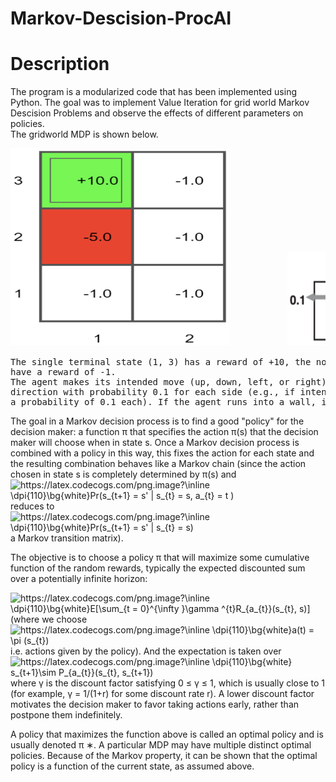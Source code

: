 # Markov-Descision-ProcAI
# Description
<div>
The program is a modularized code that has been implemented using Python. The goal was to implement Value Iteration for grid world Markov Descision Problems and observe the effects of different parameters on policies.
<div>  
The gridworld MDP is shown below. 
</div>
  
<div>
  
<pre>
<img src="MDP/mdp.png" height="315" width="350">           <img src="MDP/movement.png" height="150" width="170"> 

The single terminal state (1, 3) has a reward of +10, the non-terminal (1, 2) has reward -5, and all other states 
have a reward of -1. 
The agent makes its intended move (up, down, left, or right) with a probability 0.8, and moves in a perpendicular 
direction with probability 0.1 for each side (e.g., if intending to go right, the agent can move up or down with 
a probability of 0.1 each). If the agent runs into a wall, it stays in the same place.
</pre>
<div>
The goal in a Markov decision process is to find a good "policy" for the decision maker: a function π that specifies the action π(s) that the decision maker will choose when in state s. Once a Markov decision process is combined with a policy in this way, this fixes the action for each state and the resulting combination behaves like a Markov chain (since the action chosen in state s is completely determined by π(s) and <img src="https://latex.codecogs.com/png.image?\inline&space;\dpi{110}\bg{white}Pr(s_{t&plus;1}&space;=&space;s'&space;|&space;s_{t}&space;=&space;s,&space;a_{t}&space;=&space;t&space;)&space;" title="https://latex.codecogs.com/png.image?\inline \dpi{110}\bg{white}Pr(s_{t+1} = s' | s_{t} = s, a_{t} = t ) " /> reduces to <img src="https://latex.codecogs.com/png.image?\inline&space;\dpi{110}\bg{white}Pr(s_{t&plus;1}&space;=&space;s'&space;|&space;s_{t}&space;=&space;s)&space;" title="https://latex.codecogs.com/png.image?\inline \dpi{110}\bg{white}Pr(s_{t+1} = s' | s_{t} = s) " /> a Markov transition matrix).

The objective is to choose a policy π that will maximize some cumulative function of the random rewards, typically the expected discounted sum over a potentially infinite horizon:

<img src="https://latex.codecogs.com/png.image?\inline&space;\dpi{110}\bg{white}E[\sum_{t&space;=&space;0}^{\infty&space;}\gamma&space;^{t}R_{a_{t}}(s_{t},&space;s)]&space;" title="https://latex.codecogs.com/png.image?\inline \dpi{110}\bg{white}E[\sum_{t = 0}^{\infty }\gamma ^{t}R_{a_{t}}(s_{t}, s)] " /> (where we choose <img src="https://latex.codecogs.com/png.image?\inline&space;\dpi{110}\bg{white}a(t)&space;=&space;\pi&space;(s_{t})&space;" title="https://latex.codecogs.com/png.image?\inline \dpi{110}\bg{white}a(t) = \pi (s_{t}) " /> i.e. actions given by the policy). And the expectation is taken over <img src="https://latex.codecogs.com/png.image?\inline&space;\dpi{110}\bg{white}&space;s_{t&plus;1}\sim&space;P_{a_{t}}(s_{t},&space;s_{t&plus;1})" title="https://latex.codecogs.com/png.image?\inline \dpi{110}\bg{white} s_{t+1}\sim P_{a_{t}}(s_{t}, s_{t+1})" /> where γ is the discount factor satisfying 0 ≤ γ ≤ 1, which is usually close to 1 (for example, γ = 1/(1+r) for some discount rate r). A lower discount factor motivates the decision maker to favor taking actions early, rather than postpone them indefinitely.

A policy that maximizes the function above is called an optimal policy and is usually denoted π ∗. A particular MDP may have multiple distinct optimal policies. Because of the Markov property, it can be shown that the optimal policy is a function of the current state, as assumed above.
</div> 
  

